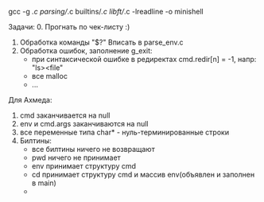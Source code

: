 gcc -g *.c parsing/*.c builtins/*.c libft/*.c -lreadline -o minishell

Задачи:
0. Прогнать по чек-листу :)
1. 	Обработка команды "$?"
	Вписать в parse_env.c 
2. Обработка ошибок, заполнение g_exit: 
	- при синтаксической ошибке в редиректах cmd.redir[n] = -1,
	напр: "ls><file"
	- все malloc
	- ...


Для Ахмеда:
1. cmd заканчивается на null
2. env и cmd.args заканчиваются на null
3. все переменные типа char*  - нуль-терминированные строки
4. Билтины:
	- все билтины ничего не возвращают
	- pwd ничего не принимает
	- env принимает структуру cmd
	- cd принимает структуру cmd и массив env(объявлен и заполнен 	в main)
	- 

